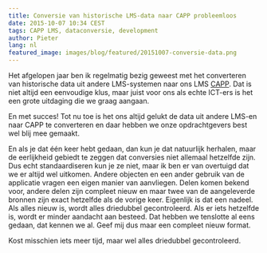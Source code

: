 ```yaml
---
title: Conversie van historische LMS-data naar CAPP probleemloos
date: 2015-10-07 10:34 CEST
tags: CAPP LMS, dataconversie, development
author: Pieter
lang: nl
featured_image: images/blog/featured/20151007-conversie-data.png
---
```



Het afgelopen jaar ben ik regelmatig bezig geweest met het converteren van historische data uit andere LMS-systemen naar ons LMS [CAPP](/capp-lms/). Dat is niet altijd een eenvoudige klus, maar juist voor ons als echte ICT-ers is het een grote uitdaging die we graag aangaan.

En met succes! Tot nu toe is het ons altijd gelukt de data uit andere LMS-en naar CAPP te converteren en daar hebben we onze opdrachtgevers best wel blij mee gemaakt.

En als je dat één keer hebt gedaan, dan kun je dat natuurlijk herhalen, maar de eerlijkheid gebiedt te zeggen dat conversies niet allemaal hetzelfde zijn. Dus echt standaardiseren kun je ze niet, maar ik ben er van overtuigd dat we er altijd wel uitkomen. Andere objecten en een ander gebruik van de applicatie vragen een eigen manier van aanvliegen. Delen komen bekend voor, andere delen zijn compleet nieuw en maar twee van de aangeleverde bronnen zijn exact hetzelfde als de vorige keer. Eigenlijk is dat een nadeel. Als alles nieuw is, wordt alles driedubbel gecontroleerd. Als er iets hetzelfde is, wordt er minder aandacht aan besteed. Dat hebben we tenslotte al eens gedaan, dat kennen we al. Geef mij dus maar een compleet nieuw format.

Kost misschien iets meer tijd, maar wel alles driedubbel gecontroleerd.
